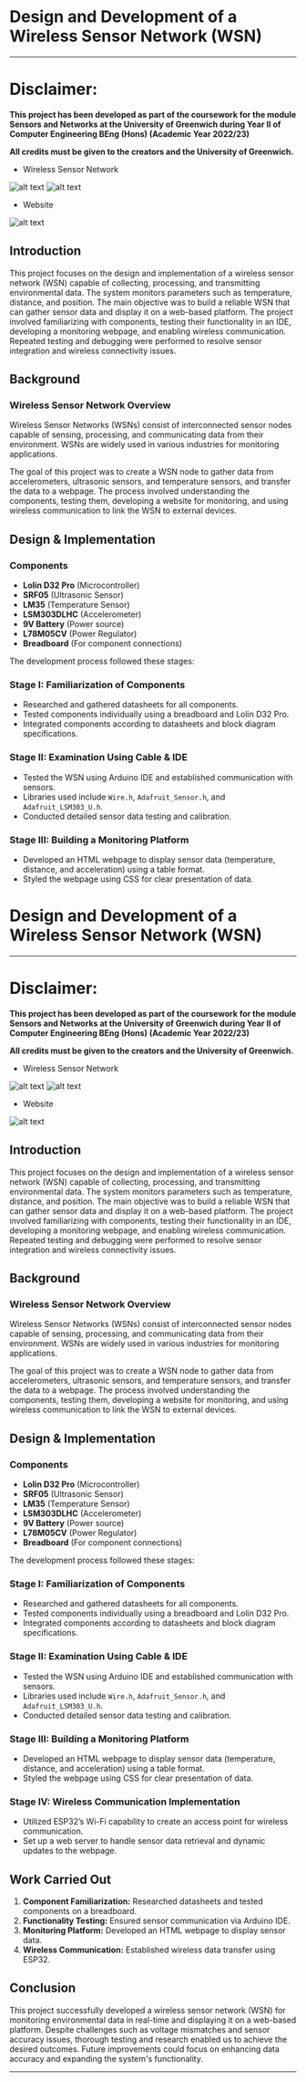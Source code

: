 # **Design and Development of a Wireless Sensor Network (WSN)**
---

# **Disclaimer:**

**This project has been developed as part of the coursework for the module Sensors and Networks at the University of Greenwich during Year II of Computer Engineering BEng (Hons) (Academic Year 2022/23)** 

**All credits must be given to the creators and the University of Greenwich.**

- Wireless Sensor Network

![alt text](WS1_1.jpg)  ![alt text](WSN_2.jpg)

- Website 

![alt text](<Webage WSN.png>)



## Introduction

This project focuses on the design and implementation of a wireless sensor network (WSN) capable of collecting, processing, and transmitting environmental data. The system monitors parameters such as temperature, distance, and position. The main objective was to build a reliable WSN that can gather sensor data and display it on a web-based platform. The project involved familiarizing with components, testing their functionality in an IDE, developing a monitoring webpage, and enabling wireless communication. Repeated testing and debugging were performed to resolve sensor integration and wireless connectivity issues.

## Background

### Wireless Sensor Network Overview

Wireless Sensor Networks (WSNs) consist of interconnected sensor nodes capable of sensing, processing, and communicating data from their environment. WSNs are widely used in various industries for monitoring applications.

The goal of this project was to create a WSN node to gather data from accelerometers, ultrasonic sensors, and temperature sensors, and transfer the data to a webpage. The process involved understanding the components, testing them, developing a website for monitoring, and using wireless communication to link the WSN to external devices.

## Design & Implementation

### Components

- **Lolin D32 Pro** (Microcontroller)
- **SRF05** (Ultrasonic Sensor)
- **LM35** (Temperature Sensor)
- **LSM303DLHC** (Accelerometer)
- **9V Battery** (Power source)
- **L78M05CV** (Power Regulator)
- **Breadboard** (For component connections)

The development process followed these stages:

### Stage I: Familiarization of Components
- Researched and gathered datasheets for all components.
- Tested components individually using a breadboard and Lolin D32 Pro.
- Integrated components according to datasheets and block diagram specifications.

### Stage II: Examination Using Cable & IDE
- Tested the WSN using Arduino IDE and established communication with sensors.
- Libraries used include `Wire.h`, `Adafruit_Sensor.h`, and `Adafruit_LSM303_U.h`.
- Conducted detailed sensor data testing and calibration.

### Stage III: Building a Monitoring Platform
- Developed an HTML webpage to display sensor data (temperature, distance, and acceleration) using a table format.
- Styled the webpage using CSS for clear presentation of data.
# **Design and Development of a Wireless Sensor Network (WSN)**
---

# **Disclaimer:**

**This project has been developed as part of the coursework for the module Sensors and Networks at the University of Greenwich during Year II of Computer Engineering BEng (Hons) (Academic Year 2022/23)** 

**All credits must be given to the creators and the University of Greenwich.**

- Wireless Sensor Network

![alt text](WS1_1.jpg)  ![alt text](WSN_2.jpg)

- Website 

![alt text](<Webage WSN.png>)



## Introduction

This project focuses on the design and implementation of a wireless sensor network (WSN) capable of collecting, processing, and transmitting environmental data. The system monitors parameters such as temperature, distance, and position. The main objective was to build a reliable WSN that can gather sensor data and display it on a web-based platform. The project involved familiarizing with components, testing their functionality in an IDE, developing a monitoring webpage, and enabling wireless communication. Repeated testing and debugging were performed to resolve sensor integration and wireless connectivity issues.

## Background

### Wireless Sensor Network Overview

Wireless Sensor Networks (WSNs) consist of interconnected sensor nodes capable of sensing, processing, and communicating data from their environment. WSNs are widely used in various industries for monitoring applications.

The goal of this project was to create a WSN node to gather data from accelerometers, ultrasonic sensors, and temperature sensors, and transfer the data to a webpage. The process involved understanding the components, testing them, developing a website for monitoring, and using wireless communication to link the WSN to external devices.

## Design & Implementation

### Components

- **Lolin D32 Pro** (Microcontroller)
- **SRF05** (Ultrasonic Sensor)
- **LM35** (Temperature Sensor)
- **LSM303DLHC** (Accelerometer)
- **9V Battery** (Power source)
- **L78M05CV** (Power Regulator)
- **Breadboard** (For component connections)

The development process followed these stages:

### Stage I: Familiarization of Components
- Researched and gathered datasheets for all components.
- Tested components individually using a breadboard and Lolin D32 Pro.
- Integrated components according to datasheets and block diagram specifications.

### Stage II: Examination Using Cable & IDE
- Tested the WSN using Arduino IDE and established communication with sensors.
- Libraries used include `Wire.h`, `Adafruit_Sensor.h`, and `Adafruit_LSM303_U.h`.
- Conducted detailed sensor data testing and calibration.

### Stage III: Building a Monitoring Platform
- Developed an HTML webpage to display sensor data (temperature, distance, and acceleration) using a table format.
- Styled the webpage using CSS for clear presentation of data.

### Stage IV: Wireless Communication Implementation
- Utilized ESP32’s Wi-Fi capability to create an access point for wireless communication.
- Set up a web server to handle sensor data retrieval and dynamic updates to the webpage.


## Work Carried Out

1. **Component Familiarization:** Researched datasheets and tested components on a breadboard.
2. **Functionality Testing:** Ensured sensor communication via Arduino IDE.
3. **Monitoring Platform:** Developed an HTML webpage to display sensor data.
4. **Wireless Communication:** Established wireless data transfer using ESP32.

## Conclusion

This project successfully developed a wireless sensor network (WSN) for monitoring environmental data in real-time and displaying it on a web-based platform. Despite challenges such as voltage mismatches and sensor accuracy issues, thorough testing and research enabled us to achieve the desired outcomes. Future improvements could focus on enhancing data accuracy and expanding the system's functionality.

---
